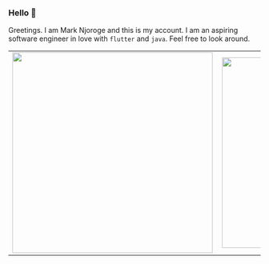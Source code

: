 ### Hello 👋
Greetings.
I am Mark Njoroge and this is my account.
I am an aspiring software engineer in love with `flutter` and `java`.
Feel free to look around.
<br/>
<center>
  <table>
    <tr>
        <td><img width="400px" align="left" src="https://github-readme-stats.vercel.app/api?username=JoelKanyi&count_private=true&show_icons=true&theme=dark&layout=compact" /></td>
        <td><img width="380px" align="left" src="https://github-readme-stats.vercel.app/api/top-langs/?username=marknjoroge&hide=html&layout=compact&theme=dark" /></td>      
    </tr>   
  </table>
</center>
<!--
**marknjoroge/marknjoroge** is a ✨ _special_ ✨ repository because its `README.md` (this file) appears on your GitHub profile.

Here are some ideas to get you started:

- 🔭 I’m currently working on ...
- 🌱 I’m currently learning ...
- 👯 I’m looking to collaborate on ...
- 🤔 I’m looking for help with ...
- 💬 Ask me about ...
- 📫 How to reach me: ...
- 😄 Pronouns: ...
- ⚡ Fun fact: ...
-->
